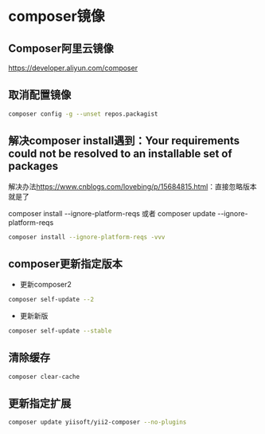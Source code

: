 # composer镜像

## Composer阿里云镜像

<https://developer.aliyun.com/composer>

## 取消配置镜像

```bash
composer config -g --unset repos.packagist
```

## 解决composer install遇到：Your requirements could not be resolved to an installable set of packages

解决办法<https://www.cnblogs.com/lovebing/p/15684815.html>：直接忽略版本就是了

composer install --ignore-platform-reqs 或者 composer update --ignore-platform-reqs

```bash
composer install --ignore-platform-reqs -vvv
```

## composer更新指定版本

+ 更新composer2

```bash
composer self-update --2
```

+ 更新新版

```bash
composer self-update --stable
```

## 清除缓存

```bash
composer clear-cache
```

## 更新指定扩展

```bash
composer update yiisoft/yii2-composer --no-plugins
```
